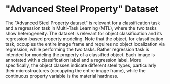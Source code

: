 # "Advanced Steel Property" Dataset
The "Advanced Steel Property dataset" is relevant for a classification task and a regression task in Multi-Task Learning (MTL), where the two tasks show heterogeneity. The dataset is relevant for object classification and its regression-based property modeling. Note that the object, for classification task, occupies the entire image frame and requires no object localization via regression, while performing the two tasks. Rather regression task is intended for modeling the property of a classified object. Each image is annotated with a classification label and a regression label. More specifically, the object classes indicate different steel types, particularly their microstructures (occupying the entire image frame), while the continuous property variable is the material hardness.
